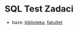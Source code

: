 # SQL Test Zadaci 

- baze: [biblioteka](biblioteka/database.sql), [fakultet](fakultet/database.sql)